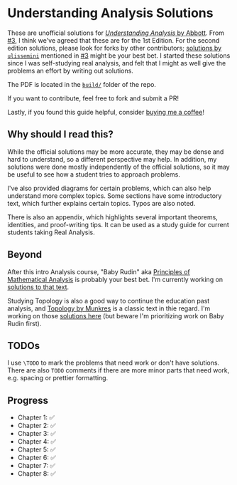 # Understanding Analysis Solutions

These are unofficial solutions for [_Understanding Analysis_ by Abbott](https://amzn.to/3wXODiO).
From [#3](https://github.com/mikinty/Understanding-Analysis-Abbott-Solutions/issues/3), I think we've agreed that these are for the 1st Edition. 
For the second edition solutions, please look for forks by other contributors; [solutions by `ulissemini`](https://github.com/ulissemini/understanding-analysis-solutions) mentioned in [#3](https://github.com/mikinty/Understanding-Analysis-Abbott-Solutions/issues/3) might be your best bet.
I started these solutions since I was self-studying real analysis,
and felt that I might as well give the problems an effort by writing
out solutions.

The PDF is located in the [`build/`](https://github.com/mikinty/Understanding-Analysis-Abbott-Solutions/blob/master/build/main.pdf)
folder of the repo.

If you want to contribute, feel free to fork and submit a PR!

Lastly, if you found this guide helpful, consider [buying me a coffee](https://www.buymeacoffee.com/mikinty)!

## Why should I read this?

While the official solutions may be more accurate, they may be dense and hard
to understand, so a different perspective may help. In addition, my solutions
were done mostly independently of the official solutions, so it may be useful
to see how a student tries to approach problems.

I've also provided diagrams for certain problems, which can also help
understand more complex topics. Some sections have some introductory text, which further explains certain
topics. Typos are also noted.

There is also an appendix, which highlights several important theorems,
identities, and proof-writing tips. It can be used as a study guide for
current students taking Real Analysis.

## Beyond

After this intro Analysis course, "Baby Rudin" aka [Principles of Mathematical Analysis](https://amzn.to/38XdOsD) is probably your best bet. I'm currently working on [solutions to that text](https://github.com/mikinty/Baby-Rudin-Solutions).

Studying Topology is also a good way to continue the education past analysis, and [Topology by Munkres](https://amzn.to/3Gt1zAu) is a classic text in thie regard. I'm working on those [solutions here](https://github.com/mikinty/Topology-Munkres-Solutions) (but beware I'm prioritizing work on Baby Rudin first).

## TODOs

I use `\TODO` to mark the problems that need work or don't have solutions.
There are also `TODO` comments if there are more minor parts that need work, e.g. spacing or prettier formatting.

## Progress

- Chapter 1: :white_check_mark:
- Chapter 2: :white_check_mark:
- Chapter 3: :white_check_mark:
- Chapter 4: :white_check_mark:
- Chapter 5: :white_check_mark:
- Chapter 6: :white_check_mark:
- Chapter 7: :white_check_mark:
- Chapter 8: :white_check_mark:
